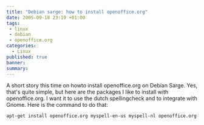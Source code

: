 ```yaml
---
title: "Debian sarge: how to install openoffice.org"
date: 2005-09-18 23:19 +01:00
tags:
 - linux
 - debian
 - openoffice.org
categories:
  - Linux
published: true
banner: 
summary:
---
```

A short story this time on howto install openoffice.org on Debian Sarge. Yes, that's quite simple, but here are the packages I like to install with openoffice.org. 
I want it to use the dutch spellingcheck and to integrate with Gnome. Here is the command to do that:

``` bash
apt-get install openoffice.org myspell-en-us myspell-nl openoffice.org-help-en cupsys-bsd libsane openoffice.org-thesaurus-en-us msttcorefonts openoffice.org-mimelnk openoffice.org-gtk-gnome openoffice.org-gnomevfs openclipart myspell-en-us openoffice.org-thesaurus-en-us openoffice.org-help-en
```